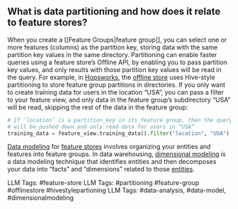 **What is data partitioning and how does it relate to feature stores?**
-----------------------------------------------------------------------

When you create a [[Feature Groups|feature group]], you can select one or more features (columns) as the partition key, storing data with the same partition key values in the same directory. Partitioning can enable faster queries using a feature store’s Offline API, by enabling you to pass partition key values, and only results with those partition key values will be read in the query. For example, in [Hopsworks](https://www.hopsworks.ai/the-python-centric-feature-store), the [offline store](https://www.hopsworks.ai/dictionary/offline-store) uses Hive-style partitioning to store feature group partitions in directories. If you only want to create training data for users in the location “USA”, you can pass a filter to your feature view, and only data in the feature group’s subdirectory “USA” will be read, skipping the rest of the data in the feature group: 


```python
# If ‘location’ is a partition_key in its feature group, then the query 
# will be pushed down and only read data for users in “USA”
training_data = feature_view.training_data().filter("location", "USA")

```
[Data modeling](https://www.hopsworks.ai/dictionary/data-modeling) for [feature stores](https://www.hopsworks.ai/dictionary/feature-store) involves organizing your entities and features into feature groups. In data warehousing, [dimensional modeling](https://docs.getdbt.com/terms/dimensional-modeling) is a data modeling technique that identifies entities and then decomposes your data into “facts” and “dimensions” related to those [entities](http://www.hopsworks.ai/dictionary/entity). 


LLM Tags:   #feature-store
LLM Tags:  #partitioning #feature-group #offlinestore #hivestylepartioning
LLM Tags:  #data-analysis, #data-model, #dimensionalmodeling